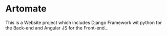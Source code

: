 # Artomate
This is a Website project which includes Django Framework wit python for the Back-end and Angular JS for the Front-end...
